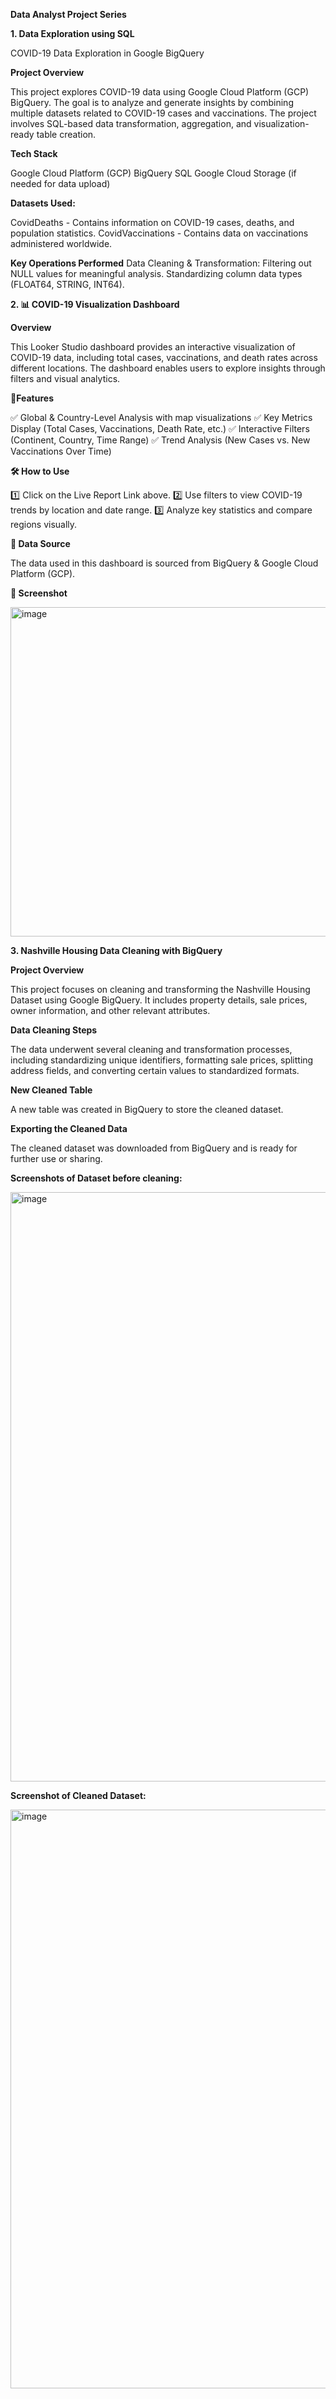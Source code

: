 **Data Analyst Project Series**


**1. Data Exploration using SQL**

COVID-19 Data Exploration in Google BigQuery

**Project Overview**

This project explores COVID-19 data using Google Cloud Platform (GCP) BigQuery. The goal is to analyze and generate insights by combining multiple datasets related to COVID-19 cases and vaccinations. The project involves SQL-based data transformation, aggregation, and visualization-ready table creation.

**Tech Stack**

Google Cloud Platform (GCP)
BigQuery
SQL
Google Cloud Storage (if needed for data upload)


**Datasets Used:**

CovidDeaths - Contains information on COVID-19 cases, deaths, and population statistics.
CovidVaccinations - Contains data on vaccinations administered worldwide.


**Key Operations Performed**
Data Cleaning & Transformation:
Filtering out NULL values for meaningful analysis.
Standardizing column data types (FLOAT64, STRING, INT64).

**2. 📊 COVID-19 Visualization Dashboard**

**Overview**

This Looker Studio dashboard provides an interactive visualization of COVID-19 data, including total cases, vaccinations, and death rates across different locations. The dashboard enables users to explore insights through filters and visual analytics.

**🔹Features**

✅ Global & Country-Level Analysis with map visualizations
✅ Key Metrics Display (Total Cases, Vaccinations, Death Rate, etc.)
✅ Interactive Filters (Continent, Country, Time Range)
✅ Trend Analysis (New Cases vs. New Vaccinations Over Time)

**🛠️ How to Use**

1️⃣ Click on the Live Report Link above.
2️⃣ Use filters to view COVID-19 trends by location and date range.
3️⃣ Analyze key statistics and compare regions visually.

**📂 Data Source**

The data used in this dashboard is sourced from BigQuery & Google Cloud Platform (GCP).

**📸 Screenshot**

<img width="527" alt="image" src="https://github.com/user-attachments/assets/ebb4b1c2-a416-4023-8839-c18db0e18fc3" />




**3. Nashville Housing Data Cleaning with BigQuery**

**Project Overview**

This project focuses on cleaning and transforming the Nashville Housing Dataset using Google BigQuery. It includes property details, sale prices, owner information, and other relevant attributes.

**Data Cleaning Steps**


The data underwent several cleaning and transformation processes, including standardizing unique identifiers, formatting sale prices, splitting address fields, and converting certain values to standardized formats.

**New Cleaned Table**

A new table was created in BigQuery to store the cleaned dataset.

**Exporting the Cleaned Data**

The cleaned dataset was downloaded from BigQuery and is ready for further use or sharing.

**Screenshots of Dataset before cleaning:**

<img width="943" alt="image" src="https://github.com/user-attachments/assets/07bd4ed5-0d67-4979-86ed-8028e5aa5707" />

**Screenshot of Cleaned Dataset:**

<img width="926" alt="image" src="https://github.com/user-attachments/assets/984d8600-56de-4c1c-89b0-545ccb45e230" />




